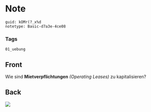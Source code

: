 # Note
```
guid: kOMr(?_x%d
notetype: Basic-d7a3e-4ce08
```

### Tags
```
01_uebung
```

## Front
Wie sind <b>Mietverpflichtungen</b> <i>(Operating Leases)</i> zu kapitalisieren?

## Back
<div><img src="paste-2bd605afa5ccffb3e759bf44ea6d0194968f02a5.jpg">
</div><div>
</div>
